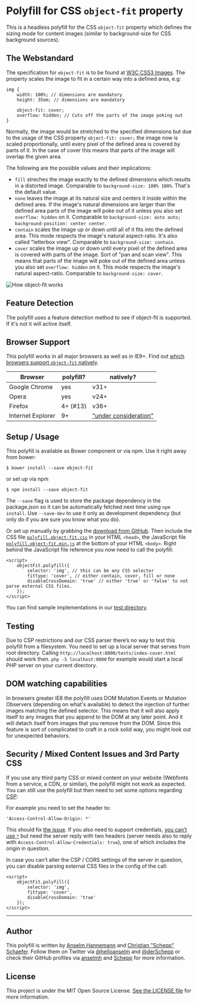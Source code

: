 # Polyfill for CSS `object-fit` property

This is a headless polyfill for the CSS `object-fit` property which defines the sizing mode for content images (similar to background-size for CSS background sources).

## The Webstandard

The specification for `object-fit` is to be found at [W3C CSS3 Images](http://www.w3.org/TR/css3-images/#the-object-fit). The property scales the image to fit in a certain way into a defined area, e.g:

	img {
		width: 100%; // dimensions are mandatory
		height: 35em; // dimensions are mandatory

		object-fit: cover;
		overflow: hidden; // Cuts off the parts of the image poking out
	}

Normally, the image would be stretched to the specified dimensions but due to the usage of the CSS property `object-fit: cover;` the image now is scaled proportionally, until every pixel of the defined area is covered by parts of it. In the case of cover this means that parts of the image will overlap the given area.

The following are the possible values and their implications:

- `fill` streches the image exactly to the defined dimensions which results in a distorted image. Comparable to `background-size: 100% 100%`. That's the default value.
- `none` leaves the image at its natural size and centers it inside within the defined area. If the image's natural dimensions are larger than the defined area parts of the image will poke out of it unless you also set `overflow: hidden` on it. Comparable to `background-size: auto auto; background-position: center center`.
- `contain` scales the image up or down until all of it fits into the defined area. This mode respects the image's natural aspect-ratio. It's also called "letterbox view". Comparable to `background-size: contain`.
- `cover` scales the image up or down until every pixel of the defined area is covered with parts of the image. Sort of "pan and scan view". This means that parts of the image will poke out of the defined area unless you also set `overflow: hidden` on it. This mode respects the image's natural aspect-ratio. Comparable to `background-size: cover`.

![How object-fit works](http://www.w3.org/TR/css3-images/img_scale.png)

## Feature Detection

The polyfill uses a feature detection method to see if object-fit is supported. If it's not it will active itself.

## Browser Support

This polyfill works in all major browsers as well as in IE9+. Find out [which browsers support `object-fit` natively](http://caniuse.com/object-fit).

| Browser  |  polyfill?  |  natively? |
|----------|-------------|------------|
| Google Chrome | yes | v31+ |
| Opera | yes | v24+ |
| Firefox | 4+ (#13) | v36+ |
| Internet Explorer | 9+ | ["under consideration"](https://status.modern.ie/objectfitandobjectposition) |

## Setup / Usage

This polyfill is available as Bower component or via npm. Use it right away from bower:

	$ bower install --save object-fit

or set up via npm

	$ npm install --save object-fit

The `--save` flag is used to store the package dependency in the package.json so it can be automatically fetched next time using `npm install`. Use `--save-dev` to use it only as development dependency (but only do if you are sure you know what you do).

Or set up manually by grabbing the [download from GitHub](https://github.com/anselmh/object-fit/releases).
Then include the CSS file [`polyfill.object-fit.css`](https://github.com/anselmh/object-fit/blob/master/dist/polyfill.object-fit.css) in your HTML `<head>`, the JavaScript file [`polyfill.object-fit.min.js`](https://github.com/anselmh/object-fit/blob/master/dist/polyfill.object-fit.min.js) at the bottom of your HTML `<body>`. Right behind the JavaScript file reference you now need to call the polyfill:

	<script>
		objectFit.polyfill({
			selector: 'img', // this can be any CSS selector
			fittype: 'cover', // either contain, cover, fill or none
			disableCrossDomain: 'true' // either 'true' or 'false' to not parse external CSS files.
		});
	</script>

You can find sample implementations in our [test directory](https://github.com/anselmh/object-fit/tree/master/tests).


## Testing

Due to CSP restrictions and our CSS parser there’s no way to test this polyfill from a filesystem. You need to set up a local server that serves from root directory. Calling `http://localhost:8000/tests/index-cover.html` should work then. `php -S localhost:8000` for example would start a local PHP server on your current directory.

## DOM watching capabilities

In browsers greater IE8 the polyfill uses DOM Mutation Events or Mutation Observers (depending on what's available) to detect the injection of further images matching the defined selector. This means that it will also apply itself to any images that you append to the DOM at any later point. And it will detach itself from images that you remove from the DOM. Since this feature is sort of complicated to craft in a rock solid way, you might look out for unexpected behaviors.

## Security / Mixed Content Issues and 3rd Party CSS

If you use any third party CSS or mixed content on your website (Webfonts from a service, a CDN, or similar), the polyfill might not work as expected.
You can still use the polyfill but then need to set some options regarding [CSP](http://content-security-policy.com/):

For example you need to set the header to:

	'Access-Control-Allow-Origin: *'

This should fix [the issue](https://github.com/anselmh/object-fit/issues/7). If you also need to support credentials, [you can’t use `*`](#25) but need the server reply with two headers (server needs also to reply with `Access-Control-Allow-Credentials: true`), one of which includes the origin in question.

In case you can’t alter the CSP / CORS settings of the server in question, you can disable parsing external CSS files in the config of the call:

	<script>
		objectFit.polyfill({
			selector: 'img',
			fittype: 'cover',
			disableCrossDomain: 'true'
		});
	</script>

----


## Author

This polyfill is written by [Anselm Hannemann](http://helloanselm.com/) and [Christian "Schepp" Schaefer](https://twitter.com/derSchepp). Follow them on Twitter via [@helloanselm](https://twitter.com/helloanselm) and [@derSchepp](https://twitter.com/derSchepp) or check their GitHub profiles via [anselmh](http://github.com/anselmh/) and [Schepp](http://github.com/Schepp/) for more information.

## License

This project is under the MIT Open Source License. [See the LICENSE file](LICENSE.md) for more information.
